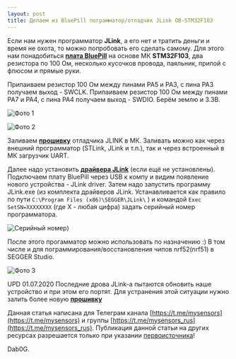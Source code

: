 ```yaml
---
layout: post
title: Делаем из BluePill пограмматор/отладчик JLink OB-STM32F103
---
```


Если нам нужен программатор **JLink**, а его нет и тратить деньги и время не охота, то можно попробовать его сделать самому.
Для этого нам понадобиться [**плата BluePill**](https://user-images.githubusercontent.com/48506975/75117838-3ac7cb00-5686-11ea-8e39-b6ef694aa237.png) на основе МК **STM32F103**, два резистора по 100 Ом, несколько кусочков провода, паяльник, припой с флюсом и прямые руки.

Припаиваем резистор 100 Ом между пинами PA5 и PA3, с пина PA3 получаем выход - SWCLK.
Припаиваем резистор 100 Ом между пинами PA7 и PA4, с пина PA4 получаем выход - SWDIO. Берём землю и 3.3В.

![Фото 1](https://user-images.githubusercontent.com/48506975/75135635-3980b780-56f3-11ea-95fc-7050e22b5911.jpg)

![Фото 2](https://user-images.githubusercontent.com/48506975/75135255-05f15d80-56f2-11ea-94a6-3fbb7df04e8a.jpg)

Заливаем [**прошивку**](https://github.com/mysensors-rus/mysensors-rus.github.io/files/4242110/OB_STM32F103.zip) отладчика JLINK в МК. Заливать можно как через внешний программатор (STLink, JLink и т.п.), так и через встроенный в МК загрузчик UART.

Далее надо установить [**драйвера JLink**](https://www.segger.com/downloads/jlink/#J-LinkSoftwareAndDocumentationPack) (если ещё не установлены).
Подключаем плату BluePill через USB к компу и видим появление нового устройства - JLink driver.
Затем надо запустить программу JLink.exe (из комплекта драйверов JLink. Устанавливается как правило по пути `C:\Program Files (x86)\SEGGER\JLink\` ) и командой `Exec SetSN=XXXXXXXX` (где X - любая цифра) задать серийный номер программатора.

![Серийный номер](https://user-images.githubusercontent.com/48506975/75135516-caa35e80-56f2-11ea-8b8b-9181fe4ec65e.JPG))

После этого прогамматор можно использовать по назначению :)
В том числе и для пограммирования/восстановления чипов nrf52(nrf51) в SEGGER Studio.

![Фото 3](https://user-images.githubusercontent.com/48506975/75134950-f7567680-56f0-11ea-8894-03bdb09643a4.jpg)

UPD 01.07.2020  Последние дрова JLink-а пытаются обновить наше устройство и при этом его портят. Для устранения этой ситуации нужно залить более новую [**прошивку**](https://github.com/GCY/JLINK-ARM-OB/blob/master/2012%20version/jlink%20firmware.hex)

Данная статья написана для Телеграм канала [https://t.me/mysensors](https://t.me/mysensors) и группы [https://t.me/mysensors_rus](https://t.me/mysensors_rus).
Публикация данной статьи на других ресурсах разрешается только при указании [первоисточника](mysensors-rus.github.io)!

Dab0G.
